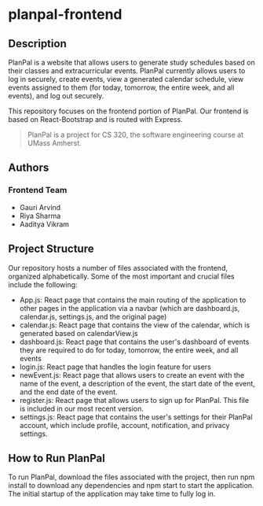 # planpal-frontend

## Description
PlanPal is a website that allows users to generate study schedules based on their classes and extracurricular events. PlanPal currently allows users to log in securely, create events, view a generated calendar schedule, view events assigned to them (for today, tomorrow, the entire week, and all events), and log out securely.

This repository focuses on the frontend portion of PlanPal. Our frontend is based on React-Bootstrap and is routed with Express. 

>PlanPal is a project for CS 320, the software engineering course at UMass Amherst.

## Authors
### Frontend Team
  - Gauri Arvind
  - Riya Sharma
  - Aaditya Vikram

## Project Structure
Our repository hosts a number of files associated with the frontend, organized alphabetically. Some of the most important and crucial files include the following:
   - App.js: React page that contains the main routing of the application to other pages in the application via a navbar (which are dashboard.js, calendar.js, settings.js, and the original page)
   - calendar.js: React page that contains the view of the calendar, which is generated based on calendarView.js
   - dashboard.js: React page that contains the user's dashboard of events they are required to do for today, tomorrow, the entire week,      and all events
   - login.js: React page that handles the login feature for users
   - newEvent.js: React page that allows users to create an event with the name of the event, a description of the event, the start date      of the event, and the end date of the event.
   - register.js: React page that allows users to sign up for PlanPal. This file is included in our most recent version.  
   - settings.js: React page that contains the user's settings for their PlanPal account, which include profile, account, notification,       and privacy settings.

## How to Run PlanPal
To run PlanPal, download the files associated with the project, then run npm install to download any dependencies and npm start to start the application. The initial startup of the application may take time to fully log in. 


